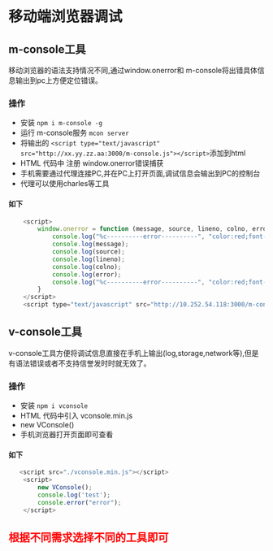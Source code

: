 # 移动端浏览器调试


## m-console工具
移动浏览器的语法支持情况不同,通过window.onerror和 m-console将出错具体信息输出到pc上方便定位错误。

### 操作
* 安装 `npm i m-console -g`
* 运行 m-console服务 `mcon server`
* 将输出的 `<script type="text/javascript" src="http://xx.yy.zz.aa:3000/m-console.js"></script>`添加到html
* HTML 代码中 注册 window.onerror错误捕获
* 手机需要通过代理连接PC,并在PC上打开页面,调试信息会输出到PC的控制台
* 代理可以使用charles等工具

#### 如下
```js
    <script>
        window.onerror = function (message, source, lineno, colno, error) {
            console.log("%c----------error----------", "color:red;font-size:30px");
            console.log(message);
            console.log(source);
            console.log(lineno);
            console.log(colno);
            console.log(error);
            console.log("%c----------error----------", "color:red;font-size:30px");
        }
    </script>
    <script type="text/javascript" src="http://10.252.54.118:3000/m-console.js"></script>
```


## v-console工具
v-console工具方便将调试信息直接在手机上输出(log,storage,network等),但是有语法错误或者不支持信誉发时时就无效了。

### 操作
* 安装 `npm i vconsole`
* HTML 代码中引入 vconsole.min.js
* new VConsole()
* 手机浏览器打开页面即可查看

#### 如下

```js
   <script src="./vconsole.min.js"></script>
    <script>
        new VConsole();
        console.log('test');
        console.error("error");
    </script>
```

## <span style="color:red;">根据不同需求选择不同的工具即可</span>



